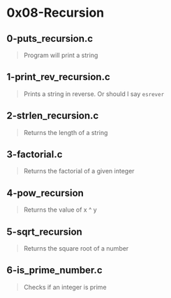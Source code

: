 # 0x08-Recursion

## 0-puts_recursion.c
> Program will print a string

## 1-print_rev_recursion.c
> Prints a string in reverse. Or should I say `esrever`

## 2-strlen_recursion.c
> Returns the length of a string

## 3-factorial.c
> Returns the factorial of a given integer

## 4-pow_recursion
> Returns the value of x ^ y

## 5-sqrt_recursion
> Returns the square root of a number

## 6-is_prime_number.c
> Checks if an integer is prime
